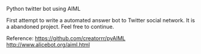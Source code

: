 

Python twitter bot using AIML

First attempt to write a automated answer bot to Twitter social network. It is a abandoned project. Feel free to continue. 

Reference: 
https://github.com/creatorrr/pyAIML
http://www.alicebot.org/aiml.html
